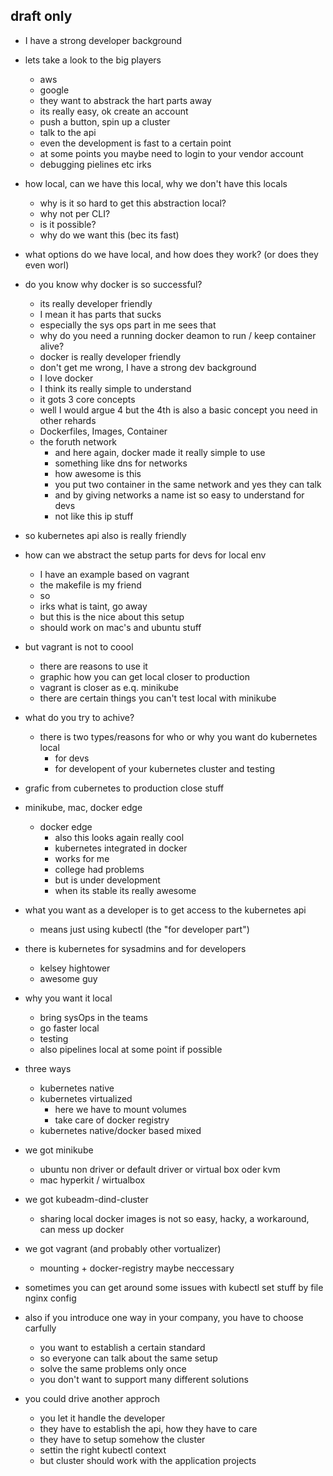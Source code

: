 ## draft only


- I have a strong developer background

- lets take a look to the big players
    - aws
    - google
    - they want to abstrack the hart parts away
    - its really easy, ok create an account
    - push a button, spin up a cluster
    - talk to the api
    - even the development is fast to a certain point
    - at some points you maybe need to login to your vendor account
    - debugging pielines etc irks

- how local, can we have this local, why we don't have this locals
    - why is it so hard to get this abstraction local?
    - why not per CLI?
    - is it possible?
    - why do we want this (bec its fast)

- what options do we have local, and how does they work? (or does they even worl)

- do you know why docker is so successful?
    - its really developer friendly
    - I mean it has parts that sucks
    - especially the sys ops part in me sees that
    - why do you need a running docker deamon to run / keep container alive?
    - docker is really developer friendly
    - don't get me wrong, I have a strong dev background
    - I love docker
    - I think its really simple to understand
    - it gots 3 core concepts
    - well I would argue 4 but the 4th is also a basic concept you need in other rehards
    - Dockerfiles, Images, Container
    - the foruth network
        - and here again, docker made it really simple to use
        - something like dns for networks
        - how awesome is this
        - you put two container in the same network and yes they can talk
        - and by giving networks a name ist so easy to understand for devs
        - not like this ip stuff

- so kubernetes api also is really friendly
- how can we abstract the setup parts for devs for local env
    - I have an example based on vagrant
    - the makefile is my friend
    - so 
    - irks what is taint, go away
    - but this is the nice about this setup
    - should work on mac's and ubuntu stuff

- but vagrant is not to coool
    - there are reasons to use it
    - graphic how you can get local closer to production
    - vagrant is closer as e.q. minikube
    - there are certain things you can't test local with minikube

- what do you try to achive?
    -  there is two types/reasons for who or why you want do kubernetes local
        - for devs
        - for developent of your kubernetes cluster and testing

- grafic from cubernetes to production close stuff

- minikube, mac, docker edge
    - docker edge
        - also this looks again really cool
        - kubernetes integrated in docker
        - works for me
        - college had problems
        - but is under development
        - when its stable its really awesome

- what you want as a developer is to get access to the kubernetes api
    - means just using kubectl (the "for developer part")

- there is kubernetes for sysadmins and for developers
    - kelsey hightower
    - awesome guy

- why you want it local
    - bring sysOps in the teams
    - go faster local
    - testing
    - also pipelines local at some point if possible

- three ways
    - kubernetes native
    - kubernetes virtualized
        - here we have to mount volumes
        - take care of docker registry
    - kubernetes native/docker based mixed

- we got minikube
    - ubuntu non driver or default driver or virtual box oder kvm
    - mac hyperkit / wirtualbox
- we got kubeadm-dind-cluster
    - sharing local docker images is not so easy, hacky, a workaround, can mess up docker
- we got vagrant (and probably other vortualizer)
    - mounting + docker-registry maybe neccessary

- sometimes you can get around some issues with kubectl set stuff by file nginx config

- also if you introduce one way in your company, you have to choose carfully
    - you want to establish a certain standard
    - so everyone can talk about the same setup
    - solve the same problems only once
    - you don't want to support many different solutions

- you could drive another approch
    - you let it handle the developer
    - they have to establish the api, how they have to care
    - they have to setup somehow the cluster
    - settin the right kubectl context
    - but cluster should work with the application projects
